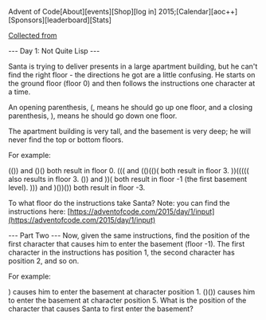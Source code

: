 Advent of Code[About][events][Shop][log in]
2015;[Calendar][aoc++][Sponsors][leaderboard][Stats]

[Collected from](https://adventofcode.com/2015)

--- Day 1: Not Quite Lisp ---

Santa is trying to deliver presents in a large apartment building, but he can't
find the right floor - the directions he got are a little confusing. He starts
on the ground floor (floor 0) and then follows the instructions one character at
a time.

An opening parenthesis, (, means he should go up one floor, and a closing
parenthesis, ), means he should go down one floor.

The apartment building is very tall, and the basement is very deep; he will
never find the top or bottom floors.

For example:

(()) and ()() both result in floor 0. ((( and (()(()( both result in floor 3.
))((((( also results in floor 3. ()) and ))( both result in floor -1 (the first
basement level). ))) and )())()) both result in floor -3.

To what floor do the instructions take Santa? Note: you can find the
instructions here:
[https://adventofcode.com/2015/day/1/input](https://adventofcode.com/2015/day/1/input)

--- Part Two --- Now, given the same instructions, find the position of the
first character that causes him to enter the basement (floor -1). The first
character in the instructions has position 1, the second character has position
2, and so on.

For example:

) causes him to enter the basement at character position 1. ()()) causes him to
enter the basement at character position 5. What is the position of the
character that causes Santa to first enter the basement?
